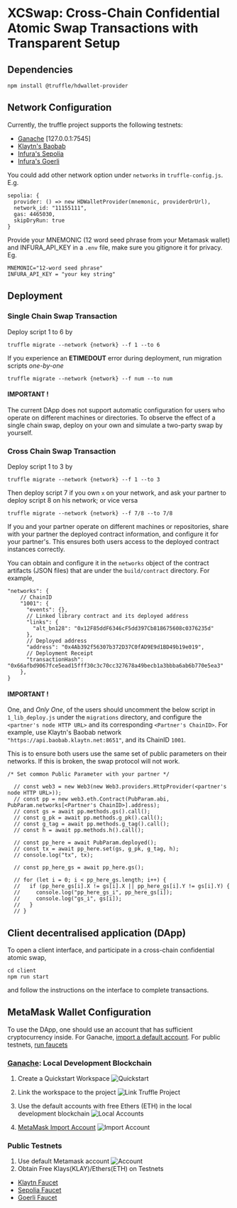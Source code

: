 # XCSwap: Cross-Chain Confidential Atomic Swap Transactions with Transparent Setup

## Dependencies
```
npm install @truffle/hdwallet-provider
```

## Network Configuration
Currently, the truffle project supports the following testnets:
- [Ganache](https://trufflesuite.com/ganache/) [127.0.0.1:7545]
- [Klaytn's Baobab](https://chainlist.org/chain/1001)
- [Infura's Sepolia](https://docs.infura.io/networks/ethereum/how-to/choose-a-network)
- [Infura's Goerli](https://docs.infura.io/networks/ethereum/how-to/choose-a-network)

You could add other network option under `networks` in `truffle-config.js`.
E.g.
```
sepolia: {
  provider: () => new HDWalletProvider(mnemonic, providerOrUrl),
  network_id: "11155111",
  gas: 4465030,
  skipDryRun: true
}
```
Provide your MNEMONIC (12 word seed phrase from your Metamask wallet) and INFURA_API_KEY in a `.env` file, make sure you gitignore it for privacy.
Eg.
```
MNEMONIC="12-word seed phrase"
INFURA_API_KEY = "your key string"
```

## Deployment

### Single Chain Swap Transaction
Deploy script 1 to 6 by
```
truffle migrate --network {network} --f 1 --to 6
```
If you experience an **ETIMEDOUT** error during deployment, run migration scripts *one-by-one* 
```
truffle migrate --network {network} --f num --to num
```

#### IMPORTANT !

The current DApp does not support automatic configuration for users who operate on different machines or directories. To observe the effect of a single chain swap, deploy on your own and simulate a two-party swap by yourself.

### Cross Chain Swap Transaction

Deploy script 1 to 3 by
```
truffle migrate --network {network} --f 1 --to 3
```

Then deploy script 7 if you own `x` on your network, and ask your partner to deploy script 8 on his network; or vice versa
```
truffle migrate --network {network} --f 7/8 --to 7/8
```

If you and your partner operate on different machines or repositories, share with your partner the deployed contract information, and configure it for your partner's. This ensures both users access to the deployed contract instances correctly. 

You can obtain and configure it in the `networks` object of the contract artifacts (JSON files) that are under the `build/contract` directory. For example,
```
"networks": {
    // ChainID
    "1001": { 
      "events": {},
      // Linked library contract and its deployed address
      "links": { 
        "alt_bn128": "0x12F85ddF6346cF5dd397Cb818675608c0376235d"
      },
      // Deployed address
      "address": "0x4Ab392f56307b372D37C0fAD9E9d1BD49b19e019", 
      // Deployment Receipt
      "transactionHash": "0x66afbd9067fce5ead15fff30c3c70cc327678a49becb1a3bbba6ab6b770e5ea3"
    },
}
```



#### IMPORTANT !
One, and *Only One*, of the users should uncomment the below script in `1_lib_deploy.js` under the `migrations` directory, and configure the `<partner's node HTTP URL>` and its corresponding `<Partner's ChainID>`. For example, use Klaytn's Baobab network `"https://api.baobab.klaytn.net:8651"`, and its ChainID `1001`. 

This is to ensure both users use the same set of public parameters on their networks. If this is broken, the swap protocol will not work.

```
/* Set common Public Parameter with your partner */

  // const web3 = new Web3(new Web3.providers.HttpProvider(<partner's node HTTP URL>));
  // const pp = new web3.eth.Contract(PubParam.abi, PubParam.networks[<Partner's ChainID>].address);
  // const gs = await pp.methods.gs().call();
  // const g_pk = await pp.methods.g_pk().call();
  // const g_tag = await pp.methods.g_tag().call();
  // const h = await pp.methods.h().call();

  // const pp_here = await PubParam.deployed();
  // const tx = await pp_here.set(gs, g_pk, g_tag, h);
  // console.log("tx", tx);

  // const pp_here_gs = await pp_here.gs();

  // for (let i = 0; i < pp_here_gs.length; i++) {
  //   if (pp_here_gs[i].X != gs[i].X || pp_here_gs[i].Y != gs[i].Y) {
  //     console.log("pp_here_gs_i", pp_here_gs[i]);
  //     console.log("gs_i", gs[i]);
  //   }
  // }

```

## Client decentralised application (DApp)
To open a client interface, and participate in a cross-chain confidential atomic swap,
```
cd client
npm run start
```
and follow the instructions on the interface to complete transactions.

## MetaMask Wallet Configuration
To use the DApp, one should use an account that has sufficient cryptocurrency inside. For Ganache, [import a default account](#ganache). For public testnets, [run faucets](#testnets) 

### [Ganache](https://trufflesuite.com/ganache/): Local Development Blockchain
1. Create a Quickstart Workspace
![Quickstart](https://trufflesuite.com/img/docs/ganache/v2-shared-seese/project-listed.png)

2. Link the workspace to the project
![Link Truffle Project](https://trufflesuite.com/img/docs/ganache/ganache-home-empty.png)

3. Use the default accounts with free Ethers (ETH) in the local development blockchain
![Local Accounts](https://trufflesuite.com/img/docs/ganache/ganache-accounts.png)

4. [MetaMask Import Account](https://support.metamask.io/hc/en-us/articles/360015489331-How-to-import-an-account)  <a id="ganache"></a>
![Import Account](https://support.metamask.io/hc/article_attachments/17096511483163)


### Public Testnets <a id="testnets"></a>
1. Use default Metamask account
![Account](https://support.metamask.io/hc/article_attachments/16915535683355)
2. Obtain Free Klays(KLAY)/Ethers(ETH) on Testnets
- [Klaytn Faucet](https://baobab.wallet.klaytn.foundation/faucet)
- [Sepolia Faucet](https://sepoliafaucet.com/)
- [Goerli Faucet](https://goerlifaucet.com/)

